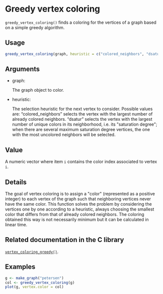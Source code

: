# Greedy vertex coloring

`greedy_vertex_coloring()` finds a coloring for the vertices of a graph
based on a simple greedy algorithm.

## Usage

``` r
greedy_vertex_coloring(graph, heuristic = c("colored_neighbors", "dsatur"))
```

## Arguments

- graph:

  The graph object to color.

- heuristic:

  The selection heuristic for the next vertex to consider. Possible
  values are: “colored_neighbors” selects the vertex with the largest
  number of already colored neighbors. “dsatur” selects the vertex with
  the largest number of unique colors in its neighborhood, i.e. its
  "saturation degree"; when there are several maximum saturation degree
  vertices, the one with the most uncolored neighbors will be selected.

## Value

A numeric vector where item `i` contains the color index associated to
vertex `i`.

## Details

The goal of vertex coloring is to assign a "color" (represented as a
positive integer) to each vertex of the graph such that neighboring
vertices never have the same color. This function solves the problem by
considering the vertices one by one according to a heuristic, always
choosing the smallest color that differs from that of already colored
neighbors. The coloring obtained this way is not necessarily minimum but
it can be calculated in linear time.

## Related documentation in the C library

[`vertex_coloring_greedy()`](https://igraph.org/c/html/latest/igraph-Coloring.html#igraph_vertex_coloring_greedy).

## Examples

``` r
g <- make_graph("petersen")
col <- greedy_vertex_coloring(g)
plot(g, vertex.color = col)

```
